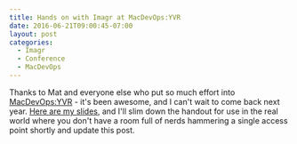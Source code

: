 ```yaml
---
title: Hands on with Imagr at MacDevOps:YVR
date: 2016-06-21T09:00:45-07:00
layout: post
categories:
  - Imagr
  - Conference
  - MacDevOps
---
```


Thanks to Mat and everyone else who put so much effort into [MacDevOps:YVR](http://www.macdevops.ca) - it's been awesome, and I can't wait to come back next year. [Here are my slides](/images/posts/2016-06-21/Imagr.pdf), and I'll slim down the handout for use in the real world where you don't have a room full of nerds hammering a single access point shortly and update this post.